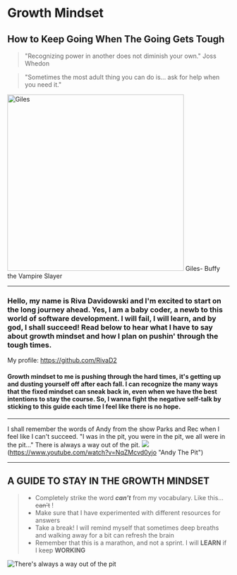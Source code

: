 #  **Growth Mindset**
## How to Keep Going When The Going Gets Tough

>"Recognizing power in another does not diminish your own."  Joss Whedon

>"Sometimes the most adult thing you can do is... ask for help when you need it." 
<img src="https://www.writeups.org/wp-content/uploads/Giles-Buffy-Vampire-Slayer-Anthony-Head.jpg" alt="Giles" width="400"/>
Giles- Buffy the Vampire Slayer




-------


### Hello, my name is Riva Davidowski and I'm excited to start on the long journey ahead. Yes, I am a baby coder, a newb to this world of software development. I will fail, I will learn, and by god, I shall succeed! Read below to hear what I have to say about growth mindset and how I plan on pushin' through the tough times. 
My profile: <https://github.com/RivaD2>

#### Growth mindset to me is pushing through the hard times, it's getting up and dusting yourself off after each fall. I can recognize the many ways that the fixed mindset can sneak back in, even when we have the best intentions to stay the course. So, I wanna fight the negative self-talk by sticking to this guide each time I feel like there is no hope.
------
           




I shall remember the words of Andy from  the show Parks and Rec when I feel like I can't succeed. "I was in the pit, you were in the pit, we all were in the pit..." There is always a way out of the pit.
![](https://www.youtube.com/watch/vi/NqZMcvd0yjo/0.jpeg)(https://www.youtube.com/watch?v=NqZMcvd0yjo "Andy The Pit")


------------


## A GUIDE TO STAY IN THE GROWTH MINDSET
>
> - Completely strike the word ***can't*** from my vocabulary. Like this... ~~can't~~ !
> - Make sure that I have experimented with different resources for answers
> - Take a break! I will remind myself that sometimes deep breaths and walking away for a bit can refresh the brain
> - Remember that this is a marathon, and not a sprint. I will **LEARN** if I keep **WORKING**



![There's always a way out of the pit](https://www.eschoolnews.com/files/2018/10/growth-mindset.jpg)
